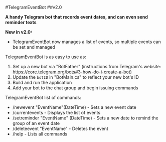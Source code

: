 #TelegramEventBot
##v2.0

**A handy Telegram bot that records event dates, and can even send reminder texts**

**New in v2.0:**
* TelegramEventBot now manages a list of events, so multiple events can be set and managed

TelegramEventBot is as easy to use as:  
1. Set up a new bot via "BotFather" (instructions from Telegram's website: https://core.telegram.org/bots#3-how-do-i-create-a-bot)
2. Update the `botID` in "BotMain.cs" to reflect your new bot's ID
3. Build and run the application
4. Add your bot to the chat group and begin issuing commands  

TelegramEventBot list of commands:
* /newevent "EventName"(DateTime) - Sets a new event date
* /currentevents - Displays the list of events
* /setreminder "EventName" (DateTime) - Sets a new date to remind the group of an event date
* /deleteevent "EventName" - Deletes the event
* /help - Lists all commands
